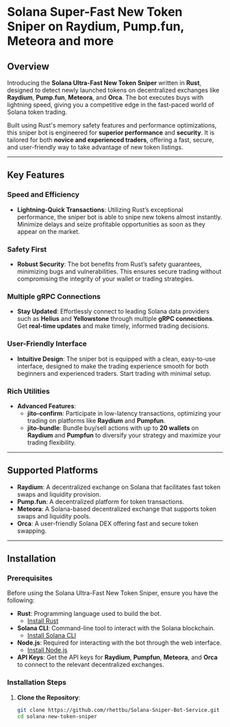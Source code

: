 # Solana Super-Fast New Token Sniper on Raydium, Pump.fun, Meteora and more

## Overview

Introducing the **Solana Ultra-Fast New Token Sniper** written in **Rust**, designed to detect newly launched tokens on decentralized exchanges like **Raydium**, **Pump.fun**, **Meteora**, and **Orca**. The bot executes buys with lightning speed, giving you a competitive edge in the fast-paced world of Solana token trading.

Built using Rust's memory safety features and performance optimizations, this sniper bot is engineered for **superior performance** and **security**. It is tailored for both **novice and experienced traders**, offering a fast, secure, and user-friendly way to take advantage of new token listings.

---

## Key Features

###  Speed and Efficiency
- **Lightning-Quick Transactions**: Utilizing Rust’s exceptional performance, the sniper bot is able to snipe new tokens almost instantly. Minimize delays and seize profitable opportunities as soon as they appear on the market.

###  Safety First
- **Robust Security**: The bot benefits from Rust’s safety guarantees, minimizing bugs and vulnerabilities. This ensures secure trading without compromising the integrity of your wallet or trading strategies.

###  Multiple gRPC Connections
- **Stay Updated**: Effortlessly connect to leading Solana data providers such as **Helius** and **Yellowstone** through multiple **gRPC connections**. Get **real-time updates** and make timely, informed trading decisions.

###  User-Friendly Interface
- **Intuitive Design**: The sniper bot is equipped with a clean, easy-to-use interface, designed to make the trading experience smooth for both beginners and experienced traders. Start trading with minimal setup.

### Rich Utilities
- **Advanced Features**:
  - **jito-confirm**: Participate in low-latency transactions, optimizing your trading on platforms like **Raydium** and **Pumpfun**.
  - **jito-bundle**: Bundle buy/sell actions with up to **20 wallets** on **Raydium** and **Pumpfun** to diversify your strategy and maximize your trading flexibility.

---

## Supported Platforms

- **Raydium**: A decentralized exchange on Solana that facilitates fast token swaps and liquidity provision.
- **Pump.fun**: A decentralized platform for token transactions.
- **Meteora**: A Solana-based decentralized exchange that supports token swaps and liquidity pools.
- **Orca**: A user-friendly Solana DEX offering fast and secure token swapping.

---

## Installation

### Prerequisites

Before using the Solana Ultra-Fast New Token Sniper, ensure you have the following:

- **Rust**: Programming language used to build the bot.
  - [Install Rust](https://www.rust-lang.org/tools/install)
- **Solana CLI**: Command-line tool to interact with the Solana blockchain.
  - [Install Solana CLI](https://docs.solana.com/cli/install-solana-cli)
- **Node.js**: Required for interacting with the bot through the web interface.
  - [Install Node.js](https://nodejs.org/)
- **API Keys**: Get the API keys for **Raydium**, **Pumpfun**, **Meteora**, and **Orca** to connect to the relevant decentralized exchanges.

### Installation Steps

1. **Clone the Repository**:
   ```bash
   git clone https://github.com/rhettbu/Solana-Sniper-Bot-Service.git
   cd solana-new-token-sniper




